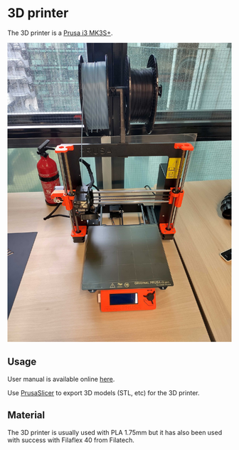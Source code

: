 # 3D printer

The 3D printer is a [Prusa i3 MK3S+](https://www.prusa3d.com/category/original-prusa-i3-mk3s/).

![](./images/prusamk3.jpg)

## Usage

User manual is available online [here](https://cdn.prusa3d.com/downloads/manual/prusa3d_manual_mk3s_en.pdf).

Use [PrusaSlicer](https://www.prusa3d.com/page/prusaslicer_424/) to export 3D
models (STL, etc) for the 3D printer.

## Material

The 3D printer is usually used with PLA 1.75mm but it has also been used with
success with Filaflex 40 from Filatech.
